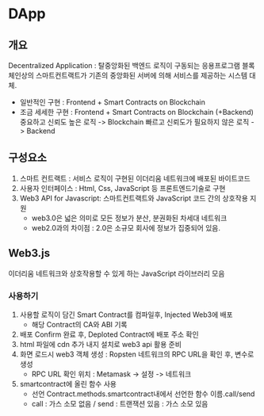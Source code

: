 # DApp

## 개요

Decentralized Application : 탈중앙화된 백엔드 로직이 구동되는 응용프로그램
블록 체인상의 스마트컨트랙트가 기존의 중앙화된 서버에 의해 서비스를 제공하는 시스템 대체.

- 일반적인 구현 : Frontend + Smart Contracts on Blockchain
- 조금 세세한 구현 : Frontend + Smart Contracts on Blockchain (+Backend)
중요하고 신뢰도 높은 로직 -> Blockchain
빠르고 신뢰도가 필요하지 않은 로직 -> Backend

## 구성요소

1. 스마트 컨트랙트 : 서비스 로직이 구현된 이더리움 네트워크에 배포된 바이트코드
2. 사용자 인터페이스 : Html, Css, JavaScript 등 프론트엔드기술로 구현
3. Web3 API for Javascript: 스마트컨트랙트와 JavaScript 코드 간의 상호작용 지원
   - web3.0은 넓은 의미로 모든 정보가 분산, 분권화된 차세대 네트워크
   - web2.0과의 차이점 : 2.0은 소규모 회사에 정보가 집중되어 있음.

## Web3.js

이더리움 네트워크와 상호작용할 수 있게 하는 JavaScript 라이브러리 모음

### 사용하기

1. 사용할 로직이 담긴 Smart Contract를 컴파일후, Injected Web3에 배포
   - 해당 Contract의 CA와 ABI 기록
2. 배포 Confirm 완료 후, Deploted Contract에 배포 주소 확인
3. html 파일에 cdn 추가 내지 설치로 web3 api 활용 준비
4. 화면 로드시 web3 객체 생성 : Ropsten 네트워크의 RPC URL을 확인 후, 변수로 생성
    - RPC URL 확인 위치 : Metamask -> 설정 -> 네트워크
5. smartcontract에 올린 함수 사용
    - 선언 Contract.methods.smartcontract내에서 선언한 함수 이름.call/send
    - call : 가스 소모 없음 / send : 트랜잭션 있음 : 가스 소모 있음
